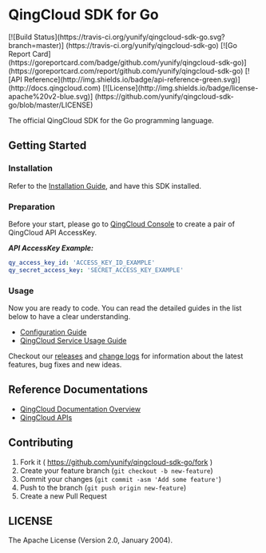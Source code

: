 # QingCloud SDK for Go

<span style="display: inline-block">
[![Build Status](https://travis-ci.org/yunify/qingcloud-sdk-go.svg?branch=master)]
(https://travis-ci.org/yunify/qingcloud-sdk-go)
[![Go Report Card](https://goreportcard.com/badge/github.com/yunify/qingcloud-sdk-go)]
(https://goreportcard.com/report/github.com/yunify/qingcloud-sdk-go)
[![API Reference](http://img.shields.io/badge/api-reference-green.svg)]
(http://docs.qingcloud.com)
[![License](http://img.shields.io/badge/license-apache%20v2-blue.svg)]
(https://github.com/yunify/qingcloud-sdk-go/blob/master/LICENSE)
</span>

The official QingCloud SDK for the Go programming language.

## Getting Started

### Installation

Refer to the [Installation Guide](docs/installation.md), and have this SDK installed.

### Preparation

Before your start, please go to [QingCloud Console](https://console.qingcloud.com/access_keys/) to create a pair of QingCloud API AccessKey.

___API AccessKey Example:___

``` yaml
qy_access_key_id: 'ACCESS_KEY_ID_EXAMPLE'
qy_secret_access_key: 'SECRET_ACCESS_KEY_EXAMPLE'
```

### Usage

Now you are ready to code. You can read the detailed guides in the list below to have a clear understanding.

- [Configuration Guide](docs/configuration.md)
- [QingCloud Service Usage Guide](docs/qingcloud_service_usage.md)

Checkout our [releases](https://github.com/yunify/qingcloud-sdk-go/releases) and [change logs](https://github.com/yunify/qingcloud-sdk-go/blob/master/CHANGELOGS) for information about the latest features, bug fixes and new ideas.

## Reference Documentations

- [QingCloud Documentation Overview](https://docs.qingcloud.com)
- [QingCloud APIs](https://docs.qingcloud.com/api/index.html)

## Contributing

1. Fork it ( https://github.com/yunify/qingcloud-sdk-go/fork )
2. Create your feature branch (`git checkout -b new-feature`)
3. Commit your changes (`git commit -asm 'Add some feature'`)
4. Push to the branch (`git push origin new-feature`)
5. Create a new Pull Request

## LICENSE

The Apache License (Version 2.0, January 2004).
